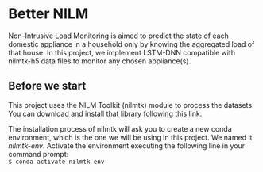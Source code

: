 # Better NILM

Non-Intrusive Load Monitoring is aimed to predict the state of each domestic
appliance in a household only by knowing the aggregated load of that house.
In this project, we implement LSTM-DNN compatible with nilmtk-h5 data files
to monitor any chosen appliance(s).

## Before we start

This project uses the NILM Toolkit (nilmtk) module to process the datasets. You can download and install that library [following this link](https://github.com/nilmtk/nilmtk).

The installation process of nilmtk will ask you to create a new conda environment, which is the one we will be using in this project. We named it *nilmtk-env*. Activate the environment executing the following line in your command prompt:
<br/>`$ conda activate nilmtk-env`
